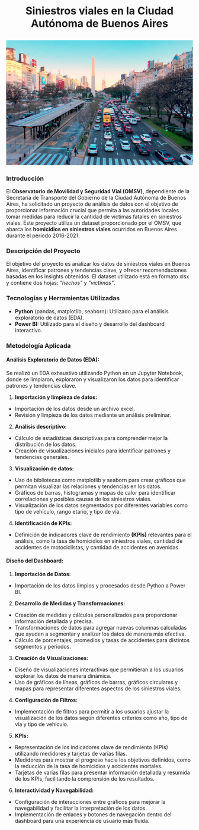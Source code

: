 # <p align=center>Siniestros viales en la Ciudad Autónoma de Buenos Aires</p>

![alt text](Imagenes/image.jpg)

### Introducción

El **Observatorio de Movilidad y Seguridad Vial (OMSV)**, dependiente de la Secretaría de Transporte del Gobierno de la Ciudad Autónoma de Buenos Aires, ha solicitado un proyecto de análisis de datos con el objetivo de proporcionar información crucial que permita a las autoridades locales tomar medidas para reducir la cantidad de víctimas fatales en siniestros viales. Este proyecto utiliza un dataset proporcionado por el OMSV, que abarca los **homicidios en siniestros viales** ocurridos en Buenos Aires durante el período 2016-2021.

### Descripción del Proyecto
El objetivo del proyecto es analizar los datos de siniestros viales en Buenos Aires, identificar patrones y tendencias clave, y ofrecer recomendaciones basadas en los insights obtenidos. El dataset utilizado está en formato xlsx y contiene dos hojas: *"hechos"* y *"víctimas"*.

### Tecnologías y Herramientas Utilizadas
- **Python** (pandas, matplotlib, seaborn): Utilizado para el análisis exploratorio de datos (EDA).
- **Power BI:** Utilizado para el diseño y desarrollo del dashboard interactivo.

### Metodología Aplicada

#### Análisis Exploratorio de Datos (EDA):
Se realizó un EDA exhaustivo utilizando Python en un Jupyter Notebook, donde se limpiaron, exploraron y visualizaron los datos para identificar patrones y tendencias clave.

1) **Importación y limpieza de datos:**
- Importación de los datos desde un archivo excel.
- Revisión y limpieza de los datos mediante un análisis preliminar.

2) **Análisis descriptivo:**
- Cálculo de estadísticas descriptivas para comprender mejor la distribución de los datos.
- Creación de visualizaciones iniciales para identificar patrones y tendencias generales.

3) **Visualización de datos:**
- Uso de bibliotecas como matplotlib y seaborn para crear gráficos que permitan visualizar las relaciones y tendencias en los datos.
- Gráficos de barras, histogramas y mapas de calor para identificar correlaciones y posibles causas de los siniestros viales.
- Visualización de los datos segmentados por diferentes variables como tipo de vehículo, rango etario, y tipo de vía.

4) **Identificación de KPIs:**

- Definición de indicadores clave de rendimiento **(KPIs)** relevantes para el análisis, como la tasa de homicidios en siniestros viales, cantidad de accidentes de motociclistas, y cantidad de accidentes en avenidas.

#### Diseño del Dashboard:

1) **Importación de Datos:**

- Importación de los datos limpios y procesados desde Python a Power BI.

2) **Desarrollo de Medidas y Transformaciones:**

- Creación de medidas y cálculos personalizados para proporcionar información detallada y precisa.
- Transformaciones de datos para agregar nuevas columnas calculadas que ayuden a segmentar y analizar los datos de manera más efectiva.
- Cálculo de porcentajes, promedios y tasas de accidentes para distintos segmentos y periodos.

3) **Creación de Visualizaciones:**

- Diseño de visualizaciones interactivas que permitieran a los usuarios explorar los datos de manera dinámica.
- Uso de gráficos de líneas, gráficos de barras, gráficos circulares y mapas para representar diferentes aspectos de los siniestros viales.

4) **Configuración de Filtros:**

- Implementación de filtros para permitir a los usuarios ajustar la visualización de los datos según diferentes criterios como año, tipo de vía y tipo de vehículo.

5) **KPIs:**

- Representación de los indicadores clave de rendimiento (KPIs) utilizando medidores y tarjetas de varias filas.
- Medidores para mostrar el progreso hacia los objetivos definidos, como la reducción de la tasa de homicidios y accidentes mortales.
- Tarjetas de varias filas para presentar información detallada y resumida de los KPIs, facilitando la comprensión de los resultados.

6) **Interactividad y Navegabilidad:**

- Configuración de interacciones entre gráficos para mejorar la navegabilidad y facilitar la interpretación de los datos.
- Implementación de enlaces y botones de navegación dentro del dashboard para una experiencia de usuario más fluida.